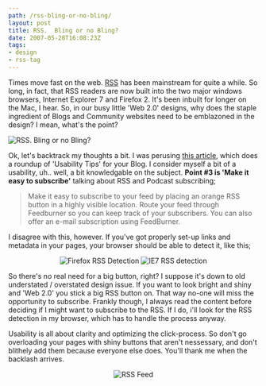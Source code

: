 ```yaml
---
path: /rss-bling-or-no-bling/
layout: post
title: RSS.  Bling or no Bling?
date: 2007-05-28T16:08:23Z
tags:
- design
- rss-tag
---
```


Times move fast on the web.  <a href="http://en.wikipedia.org/wiki/Rss" title="Open this link in a new window." target="_blank">RSS</a> has been mainstream for quite a while.  So long, in fact, that RSS readers are now built into the two major windows browsers, Internet Explorer 7 and Firefox 2.  It's been inbuilt for longer on the Mac, I hear.
So, in our busy little 'Web 2.0' designs, why does the staple ingredient of Blogs and Community websites need to be emblazoned in the design?  I mean, what's the point?

<img src="/content/images/2007/05/rssbling1.gif" alt="RSS.  Bling or no Bling?" />

Ok, let's backtrack my thoughts a bit.  I was perusing <a href="http://www.idratherbewriting.com/2007/04/09/twenty-usability-tips-for-your-blog-%e2%80%94-condensed-from-dozens-of-bloggers-experiences/" title="Open this link in a new window." target="_blank">this article</a>, which does a roundup of 'Usability Tips' for your Blog.  I consider myself a bit of a usability, uh.. well, a bit knowledgable on the subject.  <strong>Point #3 is 'Make it easy to subscribe'</strong> talking about RSS and Podcast subscribing;
<blockquote>Make it easy to subscribe to your feed by placing an orange RSS button in a highly visible location. Route your feed through Feedburner so you can keep track of your subscribers. You can also offer an e-mail subscription using FeedBurner.</blockquote>
I disagree with this, however.  If you've got properly set-up links and metadata in your pages, your browser should be able to detect it, like this;
<p align="center"> <img src="/content/images/2007/05/firefoxrss.gif" alt="Firefox RSS Detection" /> <img src="/content/images/2007/05/ie7rss.gif" alt="IE7 RSS detection" /></p>
So there's no real need for a big button, right?  I suppose it's down to old understated / overstated design issue.  If you want to look bright and shiny and 'Web 2.0' you stick a big RSS button on.  That way no-one will miss the opportunity to subscribe.  Frankly though, I always read the content before deciding if I might want to subscribe to the RSS.  If I do, i'll look for the RSS detection in my browser, which has to handle the process anyway.

Usability is all about clarity and optimizing the click-process.  So don't go overloading your pages with shiny buttons that aren't nessessary, and don't blithely add them because everyone else does.  You'll thank me when the backlash arrives.
<p style="text-align: center"><img src="/content/images/2007/05/feed.png" alt="RSS Feed" /></p>